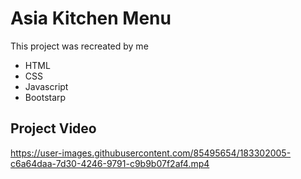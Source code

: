 # Asia Kitchen Menu 

This project was recreated by me
* HTML
* CSS
* Javascript
* Bootstarp

## Project Video

https://user-images.githubusercontent.com/85495654/183302005-c6a64daa-7d30-4246-9791-c9b9b07f2af4.mp4
